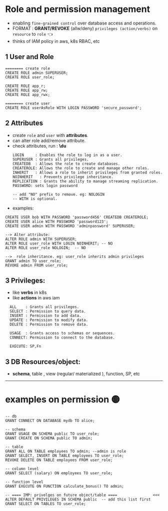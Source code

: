 # Role and permission management
- enabling `fine-grained control` over database access and operations.
- FORMAT : **GRANT/REVOKE** (allw/deny) `privileges (action/verbs)` on `resource` to `role` :point_left:
- thinks of IAM policy in aws, k8s RBAC, etc

## 1 User and Role
```
======== create role
CREATE ROLE admin SUPERUSER;
CREATE ROLE user_role;

CREATE ROLE app_r;
CREATE ROLE app_rw;
CREATE ROLE app_rwx;
```
```
======== create user
CREATE ROLE userAsRole WITH LOGIN PASSWORD 'secure_password'; 

```
## 2 **Attributes**
- create `role` and `user` with **attributes**. 
- can alter role add/remove attribute.
- check attributes, run : **\du**
    ```
    LOGIN     : Enables the role to log in as a user.
    SUPERUSER : Grants all privileges.
    CREATEDB  : Allows the role to create databases.
    CREATEROLE: Allows the role to create and manage other roles.
    INHERIT   : Allows a role to inherit privileges from granted roles.
    NOINHERIT   : Prevents privilege inheritance.
    REPLICATION : Grants the ability to manage streaming replication.
    PASSWORD: sets login password
    
    -- add "NO" prefix to remove. eg: NOLOGIN 
    -- WITH is optional.
    ```
- examples:

```
CREATE USER bob WITH PASSWORD 'password456' CREATEDB CREATEROLE;
CREATE USER alice WITH PASSWORD 'password123';
CREATE USER admin WITH PASSWORD 'adminpassword' SUPERUSER;

--> Alter attribute:
ALTER ROLE admin WITH SUPERUSER;
ALTER ROLE user_role WITH LOGIN NOINHERIT; -- NO
ALTER ROLE user_role NOLOGIN;  -- NO

-->  role inheritance. eg: user_role inherits admin privileges
GRANT admin TO user_role; 
REVOKE admin FROM user_role;

```
## 3 **Privileges**: 
- like **verbs** in k8s 
- like **actions** in aws iam
```
  ALL    : Grants all privileges.
  SELECT : Permission to query data.
  INSERT : Permission to add data.
  UPDATE : Permission to modify data.
  DELETE : Permission to remove data.
  
  USAGE  : Grants access to schemas or sequences.
  CONNECT: Permission to connect to the database.
  
  EXECUTE: SP,Fn
```
## 3 **DB Resources/object**: 
- **schema**, table , view (regular/ materialized ), function, SP, etc
---
# examples on permission :yellow_circle:
```
-- db
GRANT CONNECT ON DATABASE mydb TO alice;

-- schema
GRANT USAGE ON SCHEMA public TO user_role;
GRANT CREATE ON SCHEMA public TO admin;

-- table
GRANT ALL ON TABLE employees TO admin; --admin is role
GRANT SELECT, INSERT ON TABLE employees TO user_role;
REVOKE DELETE ON TABLE employees FROM user_role;

-- column level
GRANT SELECT (salary) ON employees TO user_role;

-- function level
GRANT EXECUTE ON FUNCTION calculate_bonus() TO admin;

-- ==== IMP: privelges on future object/table ====                <<< 
ALTER DEFAULT PRIVILEGES IN SCHEMA public  -- add this list first
GRANT SELECT ON TABLES TO user_role;

```
